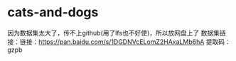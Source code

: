# cats-and-dogs
因为数据集太大了，传不上github(用了lfs也不好使)，所以放网盘上了
数据集链接：链接：https://pan.baidu.com/s/1DGDNVcELomZ2HAxaLMb6hA 提取码：gzpb
